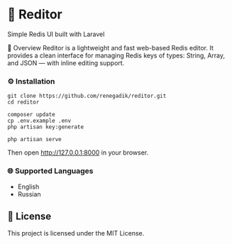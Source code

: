 <h1 align="left">📝 Reditor</h1> <p align="left">Simple Redis UI built with Laravel</p>

🚀 Overview
Reditor is a lightweight and fast web-based Redis editor.
It provides a clean interface for managing Redis keys of types:
String, Array, and JSON — with inline editing support.

<h3 align="left">⚙️ Installation</h3>

<pre><code>git clone https://github.com/renegadik/reditor.git
cd reditor</code></pre>

<pre><code>composer update
cp .env.example .env
php artisan key:generate</code></pre>

<pre><code>php artisan serve</code></pre>
Then open http://127.0.0.1:8000 in your browser.

<h3 align="left">🌐 Supported Languages</h3>
<ul>
  <li>English</li>
  <li>Russian</li>
</ul>

## 📄 License
This project is licensed under the MIT License.
